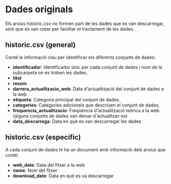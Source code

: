 # Dades originals

Els arxius historic.csv no formen part de les dades que es van descarregar, sinó que es van crear per facilitar el tractament de les dades.

## historic.csv (general)

Conté la informació clau per identificar els diferents conjunts de dades:

- **identificador**: Identificador únic per cada conjunt de dades i nom de la subcarpeta on es troben les dades.
- **titol**
- **resum**
- **darrera_actualitzacio_web**: Data d'actualització del conjunt de dades a la web
- **etiqueta**: Categoria principal del conjunt de dades.
- **categories**: Categories adicionals que descriuen el conjunt de dades.
- **frequencia_actualitzacio**: Freqüència d'actualització teòrica a la web (alguns conjunts de dades van deixar d'actualitzar-se)
- **data_descarrega**: Data en què es van descarregar les dades

## historic.csv (específic)

A cada conjunt de dades hi ha un document amb informació dels arxius que conté:

- **web_date**: Data del fitxer a la web
- **name**: Nom del fitxer
- **download_date**: Data en què es va descarregar